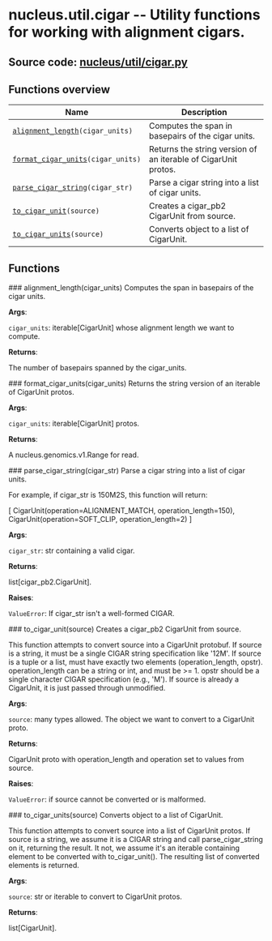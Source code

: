 # nucleus.util.cigar -- Utility functions for working with alignment cigars.
**Source code:** [nucleus/util/cigar.py](https://github.com/google/nucleus/tree/master/nucleus/util/cigar.py)
---


## Functions overview
Name | Description
-----|------------
[`alignment_length`](#alignment_length)`(cigar_units)` | Computes the span in basepairs of the cigar units.
[`format_cigar_units`](#format_cigar_units)`(cigar_units)` | Returns the string version of an iterable of CigarUnit protos.
[`parse_cigar_string`](#parse_cigar_string)`(cigar_str)` | Parse a cigar string into a list of cigar units.
[`to_cigar_unit`](#to_cigar_unit)`(source)` | Creates a cigar_pb2 CigarUnit from source.
[`to_cigar_units`](#to_cigar_units)`(source)` | Converts object to a list of CigarUnit.

## Functions
###<a name="<_ast.FunctionDef object at 0x555808fcaed0>"></a> alignment_length(cigar_units)
Computes the span in basepairs of the cigar units.

**Args**:

`cigar_units`: iterable[CigarUnit] whose alignment length we want to compute.


**Returns**:

  The number of basepairs spanned by the cigar_units.

###<a name="<_ast.FunctionDef object at 0x555808fcdd90>"></a> format_cigar_units(cigar_units)
Returns the string version of an iterable of CigarUnit protos.

**Args**:

`cigar_units`: iterable[CigarUnit] protos.


**Returns**:

  A nucleus.genomics.v1.Range for read.

###<a name="<_ast.FunctionDef object at 0x555808fcdbd0>"></a> parse_cigar_string(cigar_str)
Parse a cigar string into a list of cigar units.

For example, if cigar_str is 150M2S, this function will return:

[
  CigarUnit(operation=ALIGNMENT_MATCH, operation_length=150),
  CigarUnit(operation=SOFT_CLIP, operation_length=2)
]

**Args**:

`cigar_str`: str containing a valid cigar.


**Returns**:

  list[cigar_pb2.CigarUnit].

**Raises**:

`ValueError`: If cigar_str isn't a well-formed CIGAR.


###<a name="<_ast.FunctionDef object at 0x5558090a8150>"></a> to_cigar_unit(source)
Creates a cigar_pb2 CigarUnit from source.

This function attempts to convert source into a CigarUnit protobuf. If
source is a string, it must be a single CIGAR string specification like
'12M'. If source is a tuple or a list, must have exactly two elements
(operation_length, opstr). operation_length can be a string or int, and must
be >= 1. opstr should be a single character CIGAR specification (e.g., 'M').
If source is already a CigarUnit, it is just passed through unmodified.

**Args**:

`source`: many types allowed. The object we want to convert to a CigarUnit
    proto.


**Returns**:

  CigarUnit proto with operation_length and operation set to values from
    source.

**Raises**:

`ValueError`: if source cannot be converted or is malformed.


###<a name="<_ast.FunctionDef object at 0x555808fd4590>"></a> to_cigar_units(source)
Converts object to a list of CigarUnit.

This function attempts to convert source into a list of CigarUnit protos.
If source is a string, we assume it is a CIGAR string and call
parse_cigar_string on it, returning the result. It not, we assume it's an
iterable containing element to be converted with to_cigar_unit(). The
resulting list of converted elements is returned.

**Args**:

`source`: str or iterable to convert to CigarUnit protos.


**Returns**:

  list[CigarUnit].

